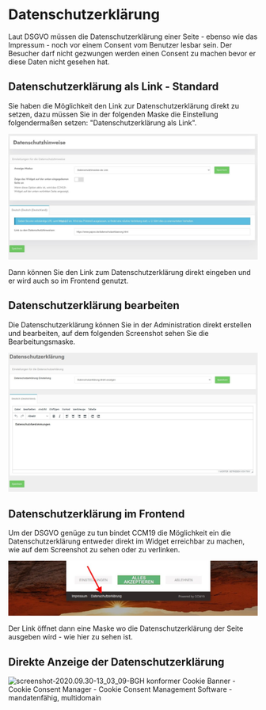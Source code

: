 # Datenschutzerklärung

Laut DSGVO müssen die Datenschutzerklärung einer Seite - ebenso wie das Impressum - noch vor einem Consent vom Benutzer lesbar sein. Der Besucher darf nicht gezwungen werden einen Consent zu machen bevor er diese Daten nicht gesehen hat.



## Datenschutzerklärung als Link - Standard

Sie haben die Möglichkeit den Link zur Datenschutzerklärung direkt zu setzen, dazu müssen Sie in der folgenden Maske die Einstellung folgendermaßen setzen: "Datenschutzerklärung als Link".

![screenshot-1614091536940-940](../assets/screenshot-1614091536940-940.jpg)

Dann können Sie den Link zum Datenschutzerklärung direkt eingeben und er wird auch so im Frontend genutzt.



## Datenschutzerklärung bearbeiten

Die Datenschutzerklärung können Sie in der Administration direkt erstellen und bearbeiten, auf dem folgenden Screenshot sehen Sie die Bearbeitungsmaske.



![screenshot-2020.09.30-12_58_40-CCM19 - Cookie Consent Management Software](../assets/screenshot-2020.09.30-12_58_40-CCM19%20-%20Cookie%20Consent%20Management%20Software.jpg)



## Datenschutzerklärung im Frontend

Um der DSGVO genüge zu tun bindet CCM19 die Möglichkeit ein die Datenschutzerklärung entweder direkt im Widget erreichbar zu machen, wie auf dem Screenshot zu sehen oder zu verlinken.

![screenshot-2020.09.30-13_00_35-CCM19 - Cookie Consent Management Software](../assets/screenshot-2020.09.30-13_00_35-CCM19%20-%20Cookie%20Consent%20Management%20Software.jpg)



Der Link öffnet dann eine Maske wo die Datenschutzerklärung der Seite ausgeben wird - wie hier zu sehen ist.

## Direkte Anzeige der Datenschutzerklärung

![screenshot-2020.09.30-13_03_09-BGH konformer Cookie Banner - Cookie Consent Manager - Cookie Consent Management Software - mandatenfähig, multidomain](../assets/screenshot-2020.09.30-13_03_09-BGH%20konformer%20Cookie%20Banner%20-%20Cookie%20Consent%20Manager%20-%20Cookie%20Consent%20Management%20Software%20-%20mandatenf%C3%A4hig,%20multidomain.jpg)





